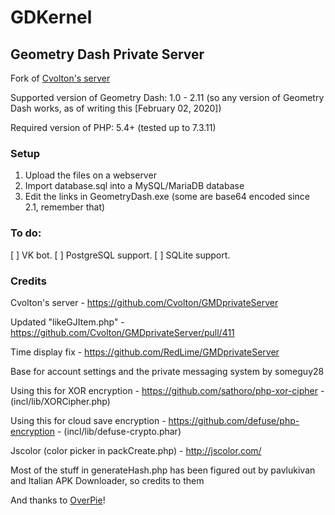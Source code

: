 # GDKernel
## Geometry Dash Private Server
Fork of [Cvolton's server](https://github.com/Cvolton/GMDprivateServer)

Supported version of Geometry Dash: 1.0 - 2.11 (so any version of Geometry Dash works, as of writing this [February 02, 2020])

Required version of PHP: 5.4+ (tested up to 7.3.11)

### Setup
1) Upload the files on a webserver
2) Import database.sql into a MySQL/MariaDB database
3) Edit the links in GeometryDash.exe (some are base64 encoded since 2.1, remember that)

### To do:

[ ] VK bot.
[ ] PostgreSQL support.
[ ] SQLite support.

### Credits
Cvolton's server - https://github.com/Cvolton/GMDprivateServer

Updated "likeGJItem.php" - https://github.com/Cvolton/GMDprivateServer/pull/411

Time display fix - https://github.com/RedLime/GMDprivateServer

Base for account settings and the private messaging system by someguy28

Using this for XOR encryption - https://github.com/sathoro/php-xor-cipher - (incl/lib/XORCipher.php)

Using this for cloud save encryption - https://github.com/defuse/php-encryption - (incl/lib/defuse-crypto.phar)

Jscolor (color picker in packCreate.php) - http://jscolor.com/

Most of the stuff in generateHash.php has been figured out by pavlukivan and Italian APK Downloader, so credits to them


And thanks to [OverPie](https://github.com/OverPie)!
